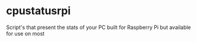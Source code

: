 # cpustatusrpi
Script's that present the stats of your PC built for Raspberry Pi but available for use on most
